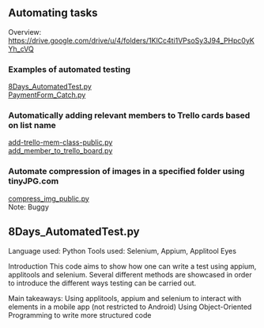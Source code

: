 ## Automating tasks 
Overview: https://drive.google.com/drive/u/4/folders/1KlCc4ti1VPsoSy3J94_PHpc0yKYh_cVQ
### Examples of automated testing
[8Days_AutomatedTest.py](8Days_AutomatedTest.py) <br>
[PaymentForm_Catch.py](PaymentForm_Catch.py) <br>

### Automatically adding relevant members to Trello cards based on list name
[add-trello-mem-class-public.py](add-trello-mem-class-public.py) <br>
[add_member_to_trello_board.py](add_member_to_trello_board.py) <br>


### Automate compression of images in a specified folder using tinyJPG.com
[compress_img_public.py](compress_img_public.py) <br>
Note: Buggy

## 8Days_AutomatedTest.py
Language used: Python
Tools used: Selenium, Appium, Applitool Eyes

Introduction
This code aims to show how one can write a test using appium, applitools and selenium. Several different methods are showcased in order to introduce the different ways testing can be carried out.

Main takeaways:
Using applitools, appium and selenium to interact with elements in a mobile app (not restricted to Android)
Using Object-Oriented Programming to write more structured code

